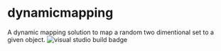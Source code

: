 # dynamicmapping
A dynamic mapping solution to map a random two dimentional set to a given object.
![visual studio build badge](https://sander-langhorst.visualstudio.com/Github%20builds/_apis/build/repos/git/badge?repoId=3&branchName=master&api-version=4.1-preview.1)

